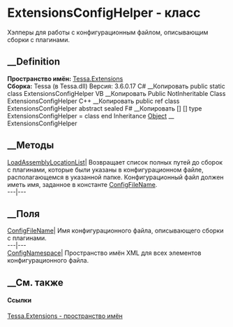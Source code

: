 # ExtensionsConfigHelper - класс
Хэлперы для работы с конфигурационным файлом, описывающим сборки с плагинами.
## __Definition
 **Пространство имён:** [Tessa.Extensions](N_Tessa_Extensions.htm)  
 **Сборка:** Tessa (в Tessa.dll) Версия: 3.6.0.17
C# __Копировать
     public static class ExtensionsConfigHelper
VB __Копировать
     Public NotInheritable Class ExtensionsConfigHelper
C++ __Копировать
     public ref class ExtensionsConfigHelper abstract sealed
F# __Копировать
     [<AbstractClassAttribute>]
    [<SealedAttribute>]
    type ExtensionsConfigHelper = class end
Inheritance
    [Object](https://learn.microsoft.com/dotnet/api/system.object) __ ExtensionsConfigHelper
##  __Методы
[LoadAssemblyLocationList](M_Tessa_Extensions_ExtensionsConfigHelper_LoadAssemblyLocationList.htm)|
Возвращает список полных путей до сборок с плагинами, которые были указаны в
конфигурационном файле, располагающемся в указанной папке.
Конфигурационный файл должен иметь имя, заданное в константе
[ConfigFileName](F_Tessa_Extensions_ExtensionsConfigHelper_ConfigFileName.htm).  
---|---  
##  __Поля
[ConfigFileName](F_Tessa_Extensions_ExtensionsConfigHelper_ConfigFileName.htm)|
Имя конфигурационного файла, описывающего сборки с плагинами.  
---|---  
[ConfigNamespace](F_Tessa_Extensions_ExtensionsConfigHelper_ConfigNamespace.htm)|
Пространство имён XML для всех элементов конфигурационного файла.  
## __См. также
#### Ссылки
[Tessa.Extensions - пространство имён](N_Tessa_Extensions.htm)

